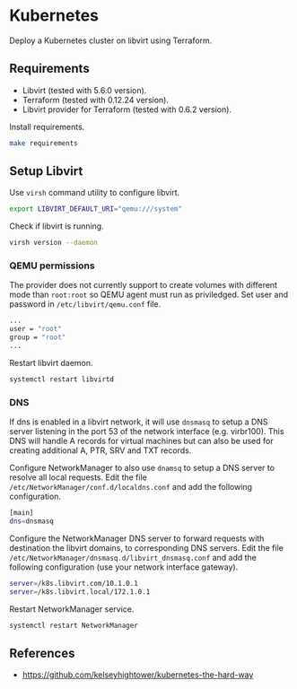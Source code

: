 # Kubernetes

Deploy a Kubernetes cluster on libvirt using Terraform.

## Requirements

- Libvirt (tested with 5.6.0 version).
- Terraform (tested with 0.12.24 version).
- Libvirt provider for Terraform (tested with 0.6.2 version).

Install requirements.

```bash
make requirements
```

## Setup Libvirt

Use `virsh` command utility to configure libvirt.

```bash
export LIBVIRT_DEFAULT_URI="qemu:///system"
```

Check if libvirt is running.

```bash
virsh version --daemon
```

### QEMU permissions

The provider does not currently support to create volumes with different mode than `root:root` so QEMU agent must run as priviledged. Set user and password in `/etc/libvirt/qemu.conf` file.

```bash
...
user = "root"
group = "root"
...
```

Restart libvirt daemon.

```bash
systemctl restart libvirtd
```

### DNS

If dns is enabled in a libvirt network, it will use `dnsmasq` to setup a DNS server listening in the port 53 of the network interface (e.g. virbr100). This DNS will handle A records for virtual machines but can also be used for creating additional A, PTR, SRV and TXT records.

Configure NetworkManager to also use `dnamsq` to setup a DNS server to resolve all local requests. Edit the file `/etc/NetworkManager/conf.d/localdns.conf` and add the following configuration.

```bash
[main]
dns=dnsmasq
```

Configure the NetworkManager DNS server to forward requests with destination the libvirt domains, to corresponding DNS servers. Edit the file `/etc/NetworkManager/dnsmasq.d/libvirt_dnsmasq.conf` and add the following configuration (use your network interface gateway).

```bash
server=/k8s.libvirt.com/10.1.0.1
server=/k8s.libvirt.local/172.1.0.1
```

Restart NetworkManager service.

```bash
systemctl restart NetworkManager
```

## References

- https://github.com/kelseyhightower/kubernetes-the-hard-way